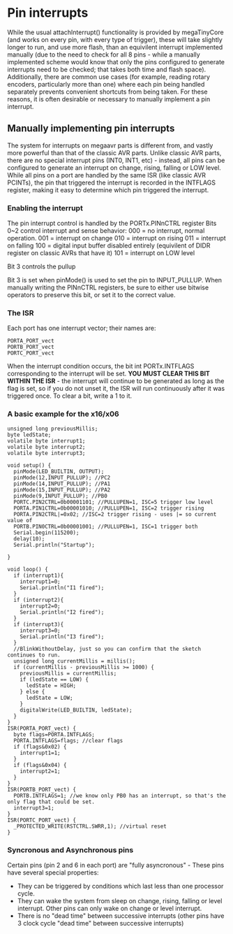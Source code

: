 # Pin interrupts
While the usual attachInterrupt() functionality is provided by megaTinyCore (and works on every pin, with every type of trigger), these will take slightly longer to run, and use more flash, than an equivilent interrupt implemented manually (due to the need to check for all 8 pins - while a manually implemented scheme would know that only the pins configured to generate interrupts need to be checked; that takes both time and flash space). Additionally, there are common use cases (for example, reading rotary encoders, particularly more than one) where each pin being handled separately prevents convenient shortcuts from being taken. For these reasons, it is often desirable or necessary to manually implement a pin interrupt. 

## Manually implementing pin interrupts
The system for interrupts on megaavr parts is different from, and vastly more powerful than that of the classic AVR parts. Unlike classic AVR parts, there are no special interrupt pins (INT0, INT1, etc) - instead, all pins can be configured to generate an interrupt on change, rising, falling or LOW level. While all pins on a port are handled by the same ISR (like classic AVR PCINTs), the pin that triggered the interrupt is recorded in the INTFLAGS register, making it easy to determine which pin triggered the interrupt.

### Enabling the interrupt
The pin interrupt control is handled by the PORTx.PINnCTRL register
Bits 0~2 control interrupt and sense behavior: 
000 = no interrupt, normal operation. 
001 = interrupt on change
010 = interrupt on rising
011 = interrupt on falling
100 = digital input buffer disabled entirely (equivilent of DIDR register on classic AVRs that have it)
101 = interrupt on LOW level

Bit 3 controls the pullup

Bit 3 is set when pinMode() is used to set the pin to INPUT_PULLUP. When manually writing the PINnCTRL registers, be sure to either use bitwise operators to preserve this bit, or set it to the correct value. 

### The ISR
Each port has one interrupt vector; their names are:
    
    PORTA_PORT_vect
    PORTB_PORT_vect
    PORTC_PORT_vect

When the interrupt condition occurs, the bit int PORTx.INTFLAGS corresponding to the interrupt will be set. **YOU MUST CLEAR THIS BIT WITHIN THE ISR** - the interrupt will continue to be generated as long as the flag is set, so if you do not unset it, the ISR will run continuously after it was triggered once. To clear a bit, write a 1 to it. 

### A basic example for the x16/x06

    unsigned long previousMillis;
    byte ledState;
    volatile byte interrupt1;
    volatile byte interrupt2;
    volatile byte interrupt3;

    void setup() {
      pinMode(LED_BUILTIN, OUTPUT);
      pinMode(12,INPUT_PULLUP); //PC2
      pinMode(14,INPUT_PULLUP); //PA1
      pinMode(15,INPUT_PULLUP); //PA2
      pinMode(9,INPUT_PULLUP); //PB0
      PORTC.PIN2CTRL=0b00001101; //PULLUPEN=1, ISC=5 trigger low level
      PORTA.PIN1CTRL=0b00001010; //PULLUPEN=1, ISC=2 trigger rising
      PORTA.PIN2CTRL|=0x02; //ISC=2 trigger rising - uses |= so current value of 
      PORTB.PIN0CTRL=0b00001001; //PULLUPEN=1, ISC=1 trigger both
      Serial.begin(115200);
      delay(10);
      Serial.println("Startup");

    }

    void loop() {
      if (interrupt1){
        interrupt1=0;
        Serial.println("I1 fired");
      }
      if (interrupt2){
        interrupt2=0;
        Serial.println("I2 fired");
      }
      if (interrupt3){
        interrupt3=0;
        Serial.println("I3 fired");
      }
      //BlinkWithoutDelay, just so you can confirm that the sketch continues to run. 
      unsigned long currentMillis = millis();
      if (currentMillis - previousMillis >= 1000) {
        previousMillis = currentMillis;
        if (ledState == LOW) {
          ledState = HIGH;
        } else {
          ledState = LOW;
        }
        digitalWrite(LED_BUILTIN, ledState);
      }
    }
    ISR(PORTA_PORT_vect) {
      byte flags=PORTA.INTFLAGS;
      PORTA.INTFLAGS=flags; //clear flags
      if (flags&0x02) {
        interrupt1=1;
      }
      if (flags&0x04) {
        interrupt2=1;
      }
    }
    ISR(PORTB_PORT_vect) {
      PORTB.INTFLAGS=1; //we know only PB0 has an interrupt, so that's the only flag that could be set. 
      interrupt3=1;
    }
    ISR(PORTC_PORT_vect) {
      _PROTECTED_WRITE(RSTCTRL.SWRR,1); //virtual reset
    }

### Syncronous and Asynchronous pins
Certain pins (pin 2 and 6 in each port) are "fully asyncronous" - These pins have several special properties:
* They can be triggered by conditions which last less than one processor cycle. 
* They can wake the system from sleep on change, rising, falling or level interrupt. Other pins can only wake on change or level interrupt. 
* There is no "dead time" between successive interrupts (other pins have 3 clock cycle "dead time" between successive interrupts)
